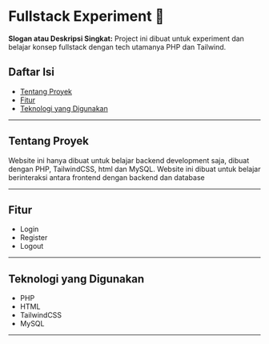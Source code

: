 # Fullstack Experiment 🚀

**Slogan atau Deskripsi Singkat:**
Project ini dibuat untuk experiment dan belajar konsep fullstack dengan tech utamanya PHP dan Tailwind.

## Daftar Isi

- [Tentang Proyek](#tentang-proyek)
- [Fitur](#fitur)
- [Teknologi yang Digunakan](#teknologi-yang-digunakan)

---

## Tentang Proyek

Website ini hanya dibuat untuk belajar backend development saja, dibuat dengan PHP, TailwindCSS, html dan MySQL. Website ini dibuat untuk belajar berinteraksi antara frontend dengan backend dan database

---

## Fitur

- Login
- Register
- Logout

---

## Teknologi yang Digunakan

- PHP
- HTML
- TailwindCSS
- MySQL

---
